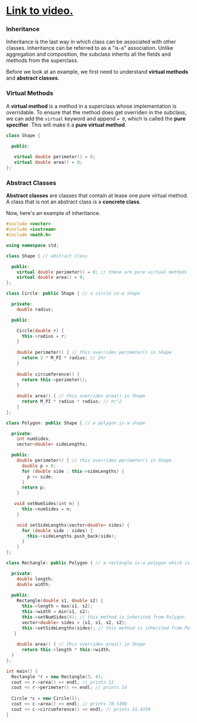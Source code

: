 # [Link to video.](https://www.youtube.com/watch?v=t8gVv3l_yAY&list=PLVD25niNi0Blds9kjuux3nj9N9n5nBpMr)

### Inheritance

Inheritance is the last way in which class can be associated with other classes. Inheritance can be referred to as a "is-a" association. Unlike aggregation and composition, the subclass inherits all the fields and methods from the superclass.

Before we look at an example, we first need to understand **virtual methods** and **abstract classes**.

### Virtual Methods

A **virtual method** is a method in a superclass whose implementation is overridable. To ensure that the method does get overriden in the subclass, we can add the `virtual` keyword and append `= 0`, which is called the **pure specifier**. This will make it a **pure virtual method**.

```cpp
class Shape {

  public:
   
   virtual double perimeter() = 0;
   virtual double area() = 0;
};
```
### Abstract Classes

**Abstract classes** are classes that contain at lease one pure virtual method. A class that is not an abstract class is a **concrete class**. 

Now, here's an example of inheritance.

```cpp
#include <vector>
#include <iostream>
#include <math.h>

using namespace std;

class Shape { // abstract class

  public:
    virtual double perimeter() = 0; // these are pure virtual methods
    virtual double area() = 0;
};

class Circle: public Shape { // a circle is-a shape

  private:
    double radius;

  public:

    Circle(double r) {
      this->radius = r;
    }
   
    double perimeter() { // this overrides perimeter() in Shape
      return 2 * M_PI * radius; // 2πr
    }
  
    double circumference() {
      return this->perimeter();
    }
    
    double area() { // this overrides area() in Shape
      return M_PI * radius * radius; // πr^2
    }  
};

class Polygon: public Shape { // a polygon is-a shape

  private:
    int numSides;
    vector<double> sideLengths;

  public:
    double perimeter() { // this overrides perimeter() in Shape
      double p = 0;
      for (double side : this->sideLengths) {
        p += side;
      }
      return p;
    }

   void setNumSides(int n) {
      this->numSides = n;
    }

    void setSideLengths(vector<double> sides) {
      for (double side : sides) {
        this->sideLengths.push_back(side);
      }
    }
};

class Rectangle: public Polygon { // a rectangle is-a polygon which is-a shape

  private:
    double length;
    double width;
    
  public:
    Rectangle(double s1, double s2) {
      this->length = max(s1, s2);
      this->width = min(s1, s2);
      this->setNumSides(4); // this method is inherited from Polygon
      vector<double> sides = {s1, s1, s2, s2};
      this->setSideLengths(sides); // this method is inherited from Polygon 
   }
    
    double area() { // this overrides area() in Shape
      return this->length * this->width;
  }  
};

int main() {
  Rectangle *r = new Rectangle(3, 4);
  cout << r->area() << endl; // prints 12
  cout << r->perimeter() << endl; // prints 14
  
  Circle *c = new Circle(5);
  cout << c->area() << endl; // prints 78.5398
  cout << c->circumference() << endl; // prints 31.4159
}
```
